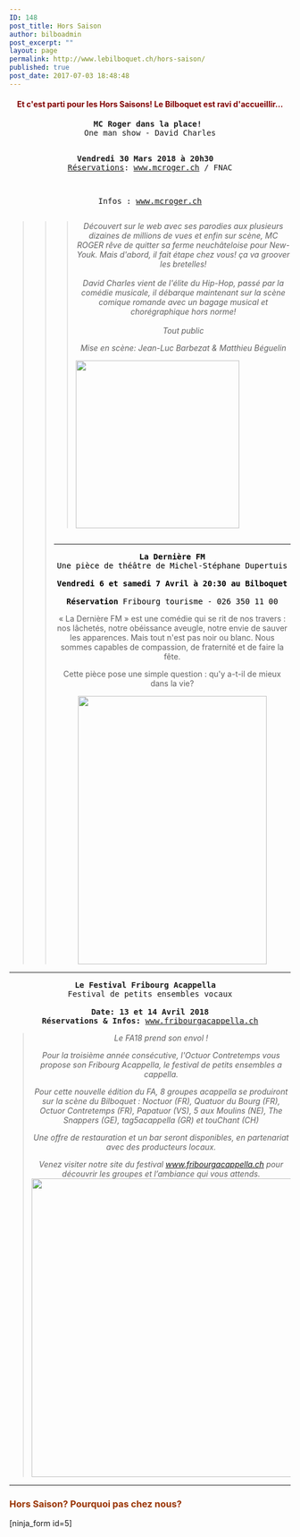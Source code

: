 ```yaml
---
ID: 148
post_title: Hors Saison
author: bilboadmin
post_excerpt: ""
layout: page
permalink: http://www.lebilboquet.ch/hors-saison/
published: true
post_date: 2017-07-03 18:48:48
---
```

<h4 style="text-align: center;"><span style="color: #800000;">Et c'est parti pour les Hors Saisons! Le Bilboquet est ravi d'accueillir...</span></h4>
<pre style="text-align: center;"><strong>MC Roger dans la place!</strong> 
One man show - David Charles

<strong>Vendredi 30 Mars 2018 à 20h30
 </strong>
<span style="text-decoration: underline;">Réservations</span>: www.mcroger.ch / FNAC

Infos : <a href="http://www.mcroger.ch">www.mcroger.ch</a></pre>
<blockquote class="">
<div class="">
<div class="">
<div class="gmail_quote">
<blockquote class="gmail_quote">
<div class="">
<div class="gmail_quote">
<blockquote class="gmail_quote">
<div class="">
<div></div>
<div class="">
<p class="" style="text-align: center;"><i class="">Découvert sur le web avec ses parodies aux plusieurs dizaines de millions de vues et enfin sur scène, MC ROGER rêve de quitter sa ferme neuchâteloise pour New-Youk. Mais d'abord, il fait étape chez vous! ça va groover les bretelles!<br class="" /><br class="" />David Charles vient de l'élite du Hip-Hop, passé par la comédie musicale, il débarque maintenant sur la scène comique romande avec un bagage musical et chorégraphique hors norme!<br class="" /><br class="" /></i><i class="">Tout public</i></p>
<p class="" style="text-align: center;"><i class="">Mise en scène: Jean-Luc Barbezat &amp; Matthieu Béguelin</i></p>
<img class="size-medium wp-image-784 aligncenter" src="//www.lebilboquet.ch/wp-content/uploads/2018/01/Affiche-sponsors-NEW-2-court--293x300.jpeg" alt="" width="293" height="300" />

</div>
</div></blockquote>
</div>
</div>
<div class="page" title="Page 2">
<div class="layoutArea">
<div class="column" style="text-align: center;">

<hr />

<pre><strong><span style="color: #000000;">La Dernière FM</span></strong>
<span style="color: #000000;">Une pièce de théâtre de Michel-Stéphane Dupertuis
</span>
<strong><span style="color: #000000;">Vendredi 6 et samedi 7 Avril à 20:30 au Bilboquet
</span></strong>
<span style="color: #000000;"><strong>Réservation</strong> Fribourg tourisme - 026 350 11 00</span></pre>
« La Dernière FM » est une comédie qui se rit de nos travers : nos lâchetés, notre obéissance aveugle, notre envie de sauver les apparences. Mais tout n'est pas noir ou blanc. Nous sommes capables de compassion, de fraternité et de faire la fête.

Cette pièce pose une simple question : qu'y a-t-il de mieux dans la vie?

<img class="aligncenter wp-image-961 size-full" src="http://www.lebilboquet.ch/wp-content/uploads/2018/03/Screen-Shot-2018-03-19-at-19.41.58.jpg" alt="" width="338" height="480" />

</div>
</div>
</div></blockquote>
</div>
</div>
</div></blockquote>

<hr />

<pre style="text-align: center;"><strong>Le Festival Fribourg Acappella </strong> 
Festival de petits ensembles vocaux

<strong>Date: 13 et 14 Avril 2018
Réservations &amp; Infos: </strong><a href="http://www.fribourgacappella.ch">w</a><a href="http://www.fribourgacappella.ch">ww.fribourgacappella.ch
</a></pre>
<div>
<blockquote>
<p style="text-align: center;"><em>Le FA18 prend son envol !</em></p>
<p style="text-align: center;"><em>Pour la troisième année consécutive, l'Octuor Contretemps vous propose son Fribourg Acappella, le festival de petits ensembles a cappella.</em></p>
<p style="text-align: center;"><em>Pour cette nouvelle édition du FA, 8 groupes acappella se produiront sur la scène du Bilboquet : Noctuor (FR), Quatuor du Bourg (FR), Octuor Contretemps (FR), Papatuor (VS), 5 aux Moulins (NE), The Snappers (GE), tag5acappella (GR) et touChant (CH)</em></p>
<p style="text-align: center;"><em>Une offre de restauration et un bar seront disponibles, en partenariat avec des producteurs locaux.</em></p>
<p style="text-align: center;"><em>Venez visiter notre site du festival <a href="http://www.fribourgacappella.ch">www.fribourgacappella.ch</a> pour découvrir les groupes et l’ambiance qui vous attends.<img class="aligncenter wp-image-874 size-full" src="http://www.lebilboquet.ch/wp-content/uploads/2018/02/FA-2017.jpg" alt="" width="800" height="534" /></em></p>
</blockquote>
</div>

<hr />

<h3><span style="color: #993300;"><strong>Hors Saison? Pourquoi pas chez nous?</strong></span></h3>
[ninja_form id=5]